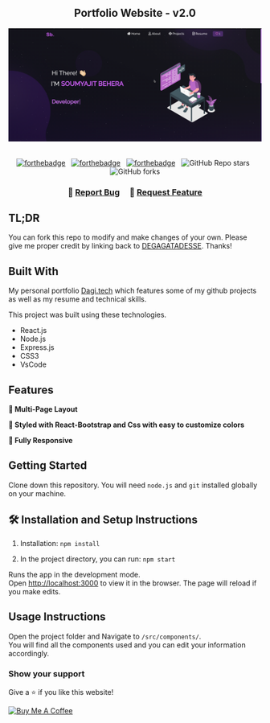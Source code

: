 <h2 align="center">
  Portfolio Website - v2.0<br/>
</h2>
<div align="center">
  <img alt="Demo" src="./Images/degaga.png" />
</div>

<br/>

<center>

[![forthebadge](https://forthebadge.com/images/badges/built-with-love.svg)](https://forthebadge.com) &nbsp;
[![forthebadge](https://forthebadge.com/images/badges/made-with-javascript.svg)](https://forthebadge.com) &nbsp;
[![forthebadge](https://forthebadge.com/images/badges/open-source.svg)](https://forthebadge.com) &nbsp;
![GitHub Repo stars](https://img.shields.io/github/stars/soumyajit4419/Portfolio?color=red&logo=github&style=for-the-badge) &nbsp;
![GitHub forks](https://img.shields.io/github/forks/soumyajit4419/Portfolio?color=red&logo=github&style=for-the-badge)

</center>

<h3 align="center">
    🔹
    <a href="https://github.com/DEGAGATADESSE/Portfolio/issues">Report Bug</a> &nbsp; &nbsp;
    🔹
    <a href="https://github.com/DEGAGATADESSE/Portfolio/issues">Request Feature</a>
</h3>

## TL;DR

You can fork this repo to modify and make changes of your own. Please give me proper credit by linking back to [DEGAGATADESSE](https://github.com/DEGAGATADESSE/portfolio). Thanks!

## Built With

My personal portfolio <a href="https:///" target="_blank">Dagi.tech</a> which features some of my github projects as well as my resume and technical skills.<br/>

This project was built using these technologies.

- React.js
- Node.js
- Express.js
- CSS3
- VsCode

## Features

**📖 Multi-Page Layout**

**🎨 Styled with React-Bootstrap and Css with easy to customize colors**

**📱 Fully Responsive**

## Getting Started

Clone down this repository. You will need `node.js` and `git` installed globally on your machine.

## 🛠 Installation and Setup Instructions

1. Installation: `npm install`

2. In the project directory, you can run: `npm start`

Runs the app in the development mode.\
Open [http://localhost:3000](http://localhost:3000) to view it in the browser.
The page will reload if you make edits.

## Usage Instructions

Open the project folder and Navigate to `/src/components/`. <br/>
You will find all the components used and you can edit your information accordingly.

### Show your support

Give a ⭐ if you like this website!

<a href="https://www.buymeacoffee.com/Degaga" target="_blank"><img src="https://cdn.buymeacoffee.com/buttons/v2/" alt="Buy Me A Coffee" height= "60px" width= "217px" ></a>
